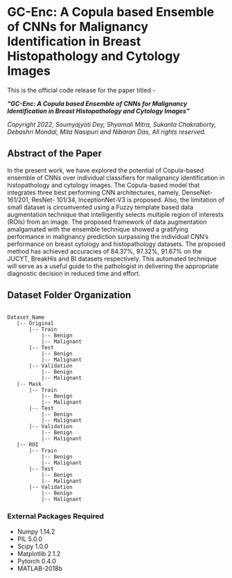 # GC-Enc: A Copula based Ensemble of CNNs for Malignancy Identification in Breast Histopathology and Cytology Images

This is the official code release for the paper titled -

**_"GC-Enc: A Copula based Ensemble of CNNs for Malignancy Identification in Breast Histopathology and Cytology Images"_**

*Copyright 2022, Soumyajyoti Dey, Shyamali Mitra, Sukanta Chakraborty, Debashri Mondal, Mita Nasipuri and Nibaran Das, All rights reserved.*

## Abstract of the Paper
In the present work, we have explored the potential of Copula-based ensemble of CNNs over individual classifiers for malignancy identification in histopathology and cytology images. The Copula-based model that integrates three best performing CNN architectures, namely, DenseNet-161/201, ResNet- 101/34, InceptionNet-V3 is proposed. Also, the limitation of small dataset is circumvented using a Fuzzy template based data augmentation technique that intelligently selects multiple region of interests (ROIs) from an image. The proposed framework of data augmentation amalgamated with the ensemble technique showed a gratifying performance in malignancy prediction surpassing the individual CNN’s performance on breast cytology and histopathology datasets. The proposed method has achieved accuracies of 84.37%, 97.32%, 91.67% on the JUCYT, BreakHis and BI datasets respectively. This automated technique will serve as a useful guide to the pathologist in delivering the appropriate diagnostic decision in reduced time and effort. 

## Dataset Folder Organization ##

```

Dataset_Name
   |-- Original
       |-- Train
           |-- Benign
           |-- Malignant
       |-- Test
           |-- Benign
           |-- Malignant
       |-- Validation
           |-- Benign
           |-- Malignant
   |-- Mask
       |-- Train
           |-- Benign
           |-- Malignant
       |-- Test
           |-- Benign
           |-- Malignant
       |-- Validation
           |-- Benign
           |-- Malignant
   |-- ROI
       |-- Train
           |-- Benign
           |-- Malignant
       |-- Test
           |-- Benign
           |-- Malignant
       |-- Validation
           |-- Benign
           |-- Malignant
```


### External Packages Required
* Numpy 1.14.2
* PIL 5.0.0
* Scipy 1.0.0
* Matplotlib 2.1.2
* Pytorch 0.4.0
* MATLAB-2018b

